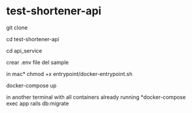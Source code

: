 # test-shortener-api
git clone 

cd test-shortener-api

cd api_service

crear .env file del sample

in mac* 
chmod +x entrypoint/docker-entrypoint.sh

docker-compose up

in another terminal with all containers already running
*docker-compose​​ ​​exec​​ app ​​rails​​ ​db:migrate